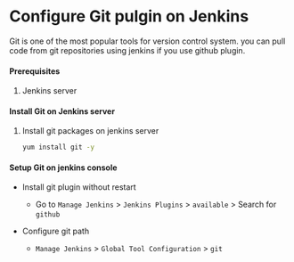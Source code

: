 # Configure Git pulgin on Jenkins
Git is one of the most popular tools for version control system. you can pull code from git repositories using jenkins if you use github plugin. 


#### Prerequisites
1. Jenkins server 

#### Install Git on Jenkins server
1. Install git packages on jenkins server
   ```sh
   yum install git -y
   ```

#### Setup Git on jenkins console
- Install git plugin without restart  
  - Go to `Manage Jenkins` > `Jenkins Plugins` > `available` > Search for `github`

- Configure git path
  - `Manage Jenkins` > `Global Tool Configuration` > `git`
